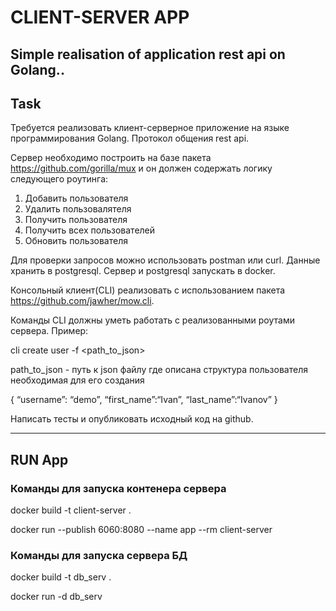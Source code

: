 # CLIENT-SERVER APP
## Simple realisation of application rest api on Golang..

## Task
Требуется реализовать клиент-серверное приложение на языке программирования Golang. Протокол общения rest api.

Сервер необходимо построить на базе пакета https://github.com/gorilla/mux и он должен содержать логику следующего роутинга:
1. Добавить пользователя
2. Удалить пользовалятеля
3. Получить пользователя
4. Получить всех пользователей
5. Обновить пользователя

Для проверки запросов можно использовать postman или curl.
Данные хранить в postgresql. Сервер и postgresql запускать в docker.

Консольный клиент(CLI) реализовать с использованием пакета https://github.com/jawher/mow.cli.

Команды CLI должны уметь работать с реализованными роутами сервера.
Пример:

cli create user -f <path_to_json>

path_to_json - путь к json файлу где описана структура пользователя необходимая для его создания

{
    “username”: “demo”,
    “first_name”:“Ivan”,
    “last_name”:“Ivanov”
}

Написать тесты и опубликовать исходный код на github.

---
## RUN App
### Команды для запуска контенера сервера
docker build -t client-server .

docker run --publish 6060:8080 --name app --rm client-server

### Команды для запуска сервера БД

docker build -t db_serv .

docker run -d db_serv
